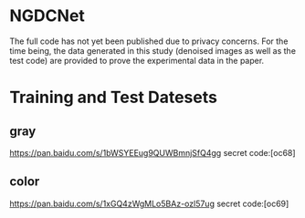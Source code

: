 # NGDCNet
The full code has not yet been published due to privacy concerns. For the time being, the data generated in this study (denoised images as well as the test code) are provided to prove the experimental data in the paper.
# Training and Test Datesets
## gray
https://pan.baidu.com/s/1bWSYEEug9QUWBmnjSfQ4gg 
secret code:[oc68]
## color
https://pan.baidu.com/s/1xGQ4zWgMLo5BAz-ozl57ug 
secret code:[oc69]

